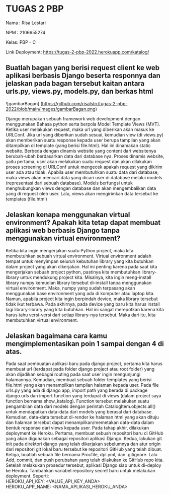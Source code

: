 # TUGAS 2 PBP

Nama : Risa Lestari

NPM : 2106655274

Kelas: PBP - C

Link Deployment: https://tugas-2-pbp-2022.herokuapp.com/katalog/
</br>

## Buatlah bagan yang berisi request client ke web aplikasi berbasis Django beserta responnya dan jelaskan pada bagan tersebut kaitan antara urls.py, views.py, models.py, dan berkas html

![gambarBagan] (https://github.com/risalstrr/tugas-2-pbp-2022/blob/main/images/gambarBagan.png)

Django merupakan sebuah framework web development dengan menggunakan Bahasa python serta berpola Model Template Views (MVT). Ketika user melakukan request, maka url yang diberikan akan masuk ke URLConf. Jika url yang diberikan sudah sesuai, kemudian view (di views.py) akan memberikan suatu response kepada user berupa tampilan yang akan ditampilkan di template (yang berisi file.html). Hal ini dinamakan static website. Berbeda dengan dinamis website yang content dari websitenya berubah-ubah berdasarkan data dari database nya. Proses dinamis website, yaitu pertama, user akan melakukan suatu request dan akan dilakukan proses screening di URLConf untuk mengecek apakah request yang dikirim user ada atau tidak. Apabila user membutuhkan suatu data dari database, maka views akan mencari data yang dicari user di database melalui models (representasi dari sebuah database). Models berfungsi untuk menghubungkan views dengan database dan akan mengembalikan data yang di request oleh user. Lalu, views akan mengirimkan data tersebut ke templates (file.html)

## Jelaskan kenapa menggunakan virtual environment? Apakah kita tetap dapat membuat aplikasi web berbasis Django tanpa menggunakan virtual environment?

Ketika kita ingin mengerjakan suatu Python project, maka kita membutuhkan sebuah virtual environment. Virtual environment adalah tempat untuk menyimpan seluruh kebutuhan library yang kita butuhkan dalam project yang akan dikerjakan. Hal ini penting karena pada saat kita mengerjakan sebuah project python, pastinya kita membutuhkan library-library untuk mendukung project kita. Misalnya, kita ingin meng-install library numpy kemudian library tersebut di-install tanpa menggunakan virtual environment. Maka, numpy yang sudah terpasang akan menggunakan base environment yang ada di komputer atau laptop kita. Namun, apabila project kita ingin berpindah device, maka library tersebut tidak ikut terbawa. Pada akhirnya, pada device yang baru kita harus install lagi library-library yang kita butuhkan. Hal ini sangat merepotkan karena kita harus tahu versi-versi dari setiap library-nya tersebut. Maka dari itu, kita membutuhkan virtual environment.

## Jelaskan bagaimana cara kamu mengimplementasikan poin 1 sampai dengan 4 di atas.

Pada saat pembuatan aplikasi baru pada django project, pertama kita harus membuat url (terdapat pada folder django project atau root folder) yang akan dijadikan sebagai routing pada saat user ingin mengunjungi halamannya. Kemudian, membuat sebuah folder templates yang berisi file.html yang akan menampilkan tampilan halaman kepada user. Pada file urls.py yang ada di django app, import path yang berada di package django.urls dan import function yang terdapat di views (dalam project saya function bernama show_katalog). Function tersebut melakukan suatu pengambilan data dari models dengan perintah CatalogItem.objects.all() untuk mendapatkan data-data dari models yang berasal dari database. Kemudian, data-data tersebut di-render ke halaman html yang akan dituju dan halaman tersebut dapat menampilkan/memetakan data-data dalam bentuk response dari views kepada user. Pada tahap akhir, dilakukan deployment ke Heroku. Pertama, membuat sebuah repositori baru di GitHub yang akan digunakan sebagai repositori aplikasi Django. Kedua, lakukan git init pada direktori django yang telah dikerjakan sebelumnya dan atur origin dari repositori git lokal baru tersebut ke repositori GitHub yang telah dibuat. Ketiga, buatlah sebuah file bernama Procfile, dpl.yml, dan .gitignore. Lalu Add, commit, dan push perubahan yang telah dilakukan ke GitHub repo kita. Setelah melakukan prosedur tersebut, aplikasi Django siap untuk di-deploy ke Heroku. Tambahkan variabel repository secret baru untuk melakukan deployment. Seperti:
</br>
HEROKU_API_KEY: <VALUE_API_KEY_ANDA>
</br>
HEROKU_APP_NAME: <NAMA_APLIKASI_HEROKU_ANDA>
